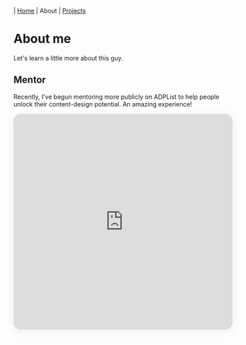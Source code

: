 | [Home](index.md) | About | [Projects](projects.md)

# About me

Let's learn a little more about this guy.

## Mentor

Recently, I've begun mentoring more publicly on ADPList to help people unlock their content-design potential. An amazing experience!

<section style="height: 496px; box-shadow: rgba(142, 151, 158, 0.15) 0px 4px 19px 0px; border-radius: 16px; overflow: hidden; width: 100%; max-width: 650px;"><iframe src="https://adplist.org/widgets/booking?src=chris-blocher" title="" width="100%" height="100%" loading="lazy" style="border: 0px;"></iframe></section>
